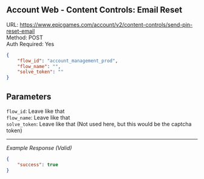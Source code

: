 ## Account Web - Content Controls: Email Reset

URL: https://www.epicgames.com/account/v2/content-controls/send-pin-reset-email \
Method: POST \
Auth Required: Yes

```json
{
    "flow_id": "account_management_prod",
    "flow_name": "",
    "solve_token": ""
}
```

## Parameters

`flow_id`: Leave like that <br/>
`flow_name`: Leave like that <br/>
`solve_token`: Leave like that (Not used here, but this would be the captcha token)

---

_Example Response (Valid)_

```json
{
    "success": true
}
```